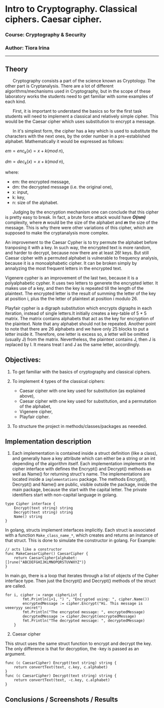 # Intro to Cryptography. Classical ciphers. Caesar cipher.

### Course: Cryptography & Security
### Author: Tiora Irina

----

## Theory
&ensp;&ensp;&ensp; Cryptography consists a part of the science known as Cryptology. The other part is Cryptanalysis. There are a lot of different algorithms/mechanisms used in Cryptography, but in the scope of these laboratory works the students need to get familiar with some examples of each kind.

&ensp;&ensp;&ensp; First, it is important to understand the basics so for the first task students will need to implement a classical and relatively simple cipher. This would be the Caesar cipher which uses substitution to encrypt a message. 

&ensp;&ensp;&ensp; In it's simplest form, the cipher has a key which is used to substitute the characters with the next ones, by the order number in a pre-established alphabet. Mathematically it would be expressed as follows:

$em = enc_{k}(x) = x + k (mod \; n),$

$dm = dec_{k}(x) = x + k (mod \; n),$ 

where:
- em: the encrypted message,
- dm: the decrypted message (i.e. the original one),
- x: input,
- k: key,
- n: size of the alphabet.

&ensp;&ensp;&ensp; Judging by the encryption mechanism one can conclude that this cipher is pretty easy to break. In fact, a brute force attack would have __*O(nm)*__ complexity, where __*n*__ would be the size of the alphabet and __*m*__ the size of the message. This is why there were other variations of this cipher, which are supposed to make the cryptanalysis more complex.

An improvement to the Caesar Cypher is to try permute the alphabet before tranposing it with a key. In such way, the encrypted text is more random, and harder to decrypt, because now there are at least 26! keys. But still Caesar cipher with a permuted alphabet is vulnerable to frequency analysis, because it is a monoalphabetic cipher. It can be broken simply by annalyzing the most frequent letters in the encrypted text.

Vigenere cypher is an improvement of the last two, because it is a polyalphabetic cypher. It uses two letters to generete the encrypted letter. It makes use of a key, and then the key is repeated till the length of the plaintext. The encrypted letter is the result of summing the letter of the key at position i, plus the the letter of plaintext at position i modulo 26.

Playfair cypher is a digraph substitution which encrypts digraphs in each iteration, instead of single letters.It initially creates a key-table of 5 * 5 matrix. The matrix contains alphabets that act as the key for encryption of the plaintext. Note that any alphabet should not be repeated. Another point to note that there are 26 alphabets and we have only 25 blocks to put a letter inside it. Therefore, one letter is excess so, a letter will be omitted (usually J) from the matrix. Nevertheless, the plaintext contains J, then J is replaced by I. It means treat I and J as the same letter, accordingly.


## Objectives:

1. To get familiar with the basics of cryptography and classical ciphers.

2. To implement 4 types of the classical ciphers:
    - Caesar cipher with one key used for substitution (as explained above),
    - Caesar cipher with one key used for substitution, and a permutation of the alphabet,
    - Vigenere cipher,
    - Playfair cipher.


3. To structure the project in methods/classes/packages as neeeded.

## Implementation description

1. Each implementation is contained inside a struct definition (like a class), and generally have a key attribute which can either be a string or an int depending of the algorithm itself. Each implementation implements the cipher interface with defines the Encrypt() and Decrypt() methods as well as Name() for returning struct's name. The implementations are located inside a `implementations` package. The methods Encrypt(), Decrypt() and Name() are public, visible outside the package, inside the main package, because the start with the capital letter. The private identifiers start with non-capital language in golang. 

```golang
type Cipher interface {
	Encrypt(text string) string
	Decrypt(text string) string
	Name() string
}
```
In golang, structs implement interfaces implicitly.
Each struct is associated with a function `Make_class_name_*`, which creates and returns an instance of that struct. This is done to simulate the constructor in golang. For Example: 

```golang
// acts like a constructor
func MakeCaesarCipher() CaesarCipher {
	return CaesarCipher{alphabet: []rune("ABCDEFGHIJKLMNOPQRSTUVWXYZ")}
}
```

In main.go, there is a loop that iterates through a list of objects of the Cipher interface type. Then just the Encrypt() and Decrypt() methods of the struct are called.

```golang
for i, cipher := range cipherList {
		fmt.Println(i+1, ") ", "Encrypted using: ", cipher.Name())
		encryptedMessage := cipher.Encrypt("Hi. This message is veeeryyy secret")
		fmt.Println("The encrypted message: ", encryptedMessage)
		decryptedMessage := cipher.Decrypt(encryptedMessage)
		fmt.Println("The decrypted message: ", decryptedMessage)
	}
```

2. Caesar cipher

This struct uses the same struct function to encrypt and decrypt the key. The only difference is that for decryption, the -key is passed as an argument.

```
func (c CaesarCipher) Encrypt(text string) string {
	return convertText(text, c.key, c.alphabet)
}
func (c CaesarCipher) Decrypt(text string) string {
	return convertText(text, -c.key, c.alphabet)
}
```




## Conclusions / Screenshots / Results

